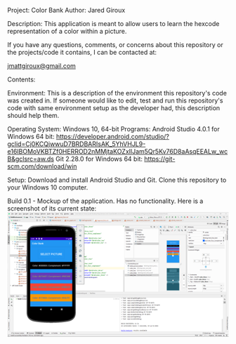 Project: Color Bank
Author: Jared Giroux

Description: This application is meant to allow users to learn the hexcode representation of a color within a picture.

If you have any questions, comments, or concerns about this repository or the projects/code it contains, I can be contacted at:

jmattgiroux@gmail.com

Contents:

Environment: This is a description of the environment this repository's code was created in. 
If someone would like to edit, test and run this repository's code with same environment setup as the developer had, this description should help them.

Operating System: Windows 10, 64-bit 
Programs:
	Android Studio 4.0.1 for Windows 64 bit: https://developer.android.com/studio/?gclid=Cj0KCQjwwuD7BRDBARIsAK_5YhVHJL9-e16IBOMoVKBTZf0HERROD2nMMjtaKOZxIlJam5Qr5Kv76D8aAsqEEALw_wcB&gclsrc=aw.ds
	Git 2.28.0 for Windows 64 bit: https://git-scm.com/download/win

Setup: 
	Download and install Android Studio and Git.
    Clone this repository to your Windows 10 computer.

Build 0.1 - Mockup of the application. Has no functionality.
Here is a screenshot of its current state:
![screenshot of program](https://github.com/jmattgiroux/color-bank/blob/master/Screenshots/Build%200_1%20Screenshot.png)